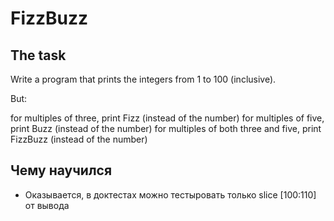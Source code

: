 
# FizzBuzz

## The task

Write a program that prints the integers from   1   to   100   (inclusive).


But:

  for multiples of three,   print   Fizz     (instead of the number)
  for multiples of five,   print   Buzz     (instead of the number)
  for multiples of both three and five,   print   FizzBuzz     (instead of the number)


## Чему научился

* Оказывается, в доктестах можно тестыровать только slice [100:110] от вывода